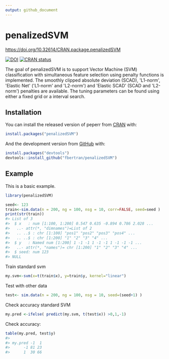 ```yaml
---
output: github_document
---
```


<!-- README.md is generated from README.Rmd. Please edit that file -->



# penalizedSVM

<https://doi.org/10.32614/CRAN.package.penalizedSVM>

<!-- badges: start -->
[![DOI](https://img.shields.io/badge/doi-10.32614/CRAN.package.penalizedSVM-blue.svg)](https://doi.org/10.32614/CRAN.package.penalizedSVM)
[![CRAN status](https://www.r-pkg.org/badges/version/penalizedSVM)](https://CRAN.R-project.org/package=penalizedSVM)
<!-- badges: end -->

The goal of penalizedSVM is to support Vector Machine (SVM) classification with simultaneous feature selection using penalty functions is implemented. The smoothly clipped absolute deviation (SCAD), 'L1-norm', 'Elastic Net' ('L1-norm' and 'L2-norm') and 'Elastic SCAD' (SCAD and 'L2-norm') penalties are available. The tuning parameters can be found using either a fixed grid or a interval search.


## Installation

You can install the released version of peperr from [CRAN](https://CRAN.R-project.org) with:


``` r
install.packages("penalizedSVM")
```

And the development version from [GitHub](https://github.com/) with:


``` r
install.packages("devtools")
devtools::install_github("fbertran/penalizedSVM")
```

## Example

This is a basic example.


``` r
library(penalizedSVM)
```


``` r
seed<- 123
train<-sim.data(n = 200, ng = 100, nsg = 10, corr=FALSE, seed=seed )
print(str(train))
#> List of 3
#>  $ x   : num [1:100, 1:200] 0.547 0.635 -0.894 0.786 2.028 ...
#>   ..- attr(*, "dimnames")=List of 2
#>   .. ..$ : chr [1:100] "pos1" "pos2" "pos3" "pos4" ...
#>   .. ..$ : chr [1:200] "1" "2" "3" "4" ...
#>  $ y   : Named num [1:200] 1 -1 -1 1 -1 -1 1 -1 -1 -1 ...
#>   ..- attr(*, "names")= chr [1:200] "1" "2" "3" "4" ...
#>  $ seed: num 123
#> NULL
```

Train standard svm

``` r
my.svm<-svm(x=t(train$x), y=train$y, kernel="linear")
```

Test with other data

``` r
test<- sim.data(n = 200, ng = 100, nsg = 10, seed=(seed+1) )
```

Check accuracy standard SVM

``` r
my.pred <-ifelse( predict(my.svm, t(test$x)) >0,1,-1)
```

Check accuracy:

``` r
table(my.pred, test$y)
#>        
#> my.pred -1  1
#>      -1 81 23
#>      1  30 66
```
